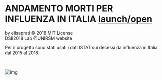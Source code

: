 # ANDAMENTO MORTI PER INFLUENZA IN ITALIA  [launch/open]() <br> 


by elisaprati © 2018 MIT License <br> 
DSII2018 Lab @UNIRSM [website](https://dsii-2018-unirsm.github.io/elisaprati/flu/flu_elisaprati2)

Per il progetto sono stati usati i dati ISTAT sui decessi da influenza in Italia dal 2015 al 2018.

 <br> 

![img](https://i.imgur.com/eW3de5y.png)






